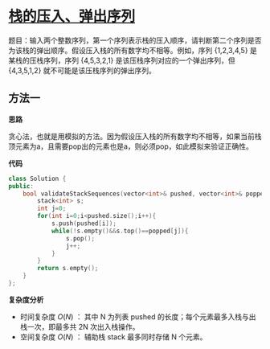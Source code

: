 # [栈的压入、弹出序列](https://leetcode-cn.com/problems/zhan-de-ya-ru-dan-chu-xu-lie-lcof/)

题目：输入两个整数序列，第一个序列表示栈的压入顺序，请判断第二个序列是否为该栈的弹出顺序。假设压入栈的所有数字均不相等。例如，序列 {1,2,3,4,5} 是某栈的压栈序列，序列 {4,5,3,2,1} 是该压栈序列对应的一个弹出序列，但 {4,3,5,1,2} 就不可能是该压栈序列的弹出序列。



## 方法一

**思路**

​		贪心法，也就是用模拟的方法。因为假设压入栈的所有数字均不相等，如果当前栈顶元素为a，且需要pop出的元素也是a，则必须pop，如此模拟来验证正确性。



**代码**

```C++
class Solution {
public:
    bool validateStackSequences(vector<int>& pushed, vector<int>& popped) {
        stack<int> s;
        int j=0;
        for(int i=0;i<pushed.size();i++){
            s.push(pushed[i]);
            while(!s.empty()&&s.top()==popped[j]){
                s.pop();
                j++;
            }
        }
        return s.empty();
    }
};
```



**复杂度分析**

* 时间复杂度 $O(N)$ ： 其中 N 为列表 pushed 的长度；每个元素最多入栈与出栈一次，即最多共 2N 次出入栈操作。
* 空间复杂度 $O(N)$ ： 辅助栈 stack 最多同时存储 N 个元素。